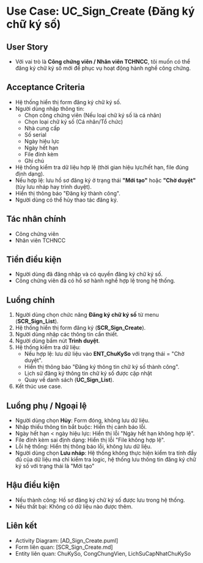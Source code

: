 # Use Case: UC_Sign_Create (Đăng ký chữ ký số)

## User Story
- Với vai trò là **Công chứng viên / Nhân viên TCHNCC**, tôi muốn có thể đăng ký chữ ký số mới để phục vụ hoạt động hành nghề công chứng.

## Acceptance Criteria
- Hệ thống hiển thị form đăng ký chữ ký số.
- Người dùng nhập thông tin: 
   - Chọn công chứng viên (Nếu loại chữ ký số là cá nhân)
   - Chọn loại chữ ký số (Cá nhân/Tổ chức)
   - Nhà cung cấp
   - Số serial
   - Ngày hiệu lực
   - Ngày hết hạn 
   - File đính kèm
   - Ghi chú
- Hệ thống kiểm tra dữ liệu hợp lệ (thời gian hiệu lực/hết hạn, file đúng định dạng).
- Nếu hợp lệ: lưu hồ sơ đăng ký ở trạng thái **"Mới tạo"** hoặc **"Chờ duyệt"** (tùy lưu nháp hay trình duyệt).
- Hiển thị thông báo "Đăng ký thành công".
- Người dùng có thể hủy thao tác đăng ký.

## Tác nhân chính
- Công chứng viên  
- Nhân viên TCHNCC  

## Tiền điều kiện
- Người dùng đã đăng nhập và có quyền đăng ký chữ ký số.
- Công chứng viên đã có hồ sơ hành nghề hợp lệ trong hệ thống.

## Luồng chính
1. Người dùng chọn chức năng **Đăng ký chữ ký số** từ menu (**SCR_Sign_List**).
2. Hệ thống hiển thị form đăng ký (**SCR_Sign_Create**).
3. Người dùng nhập các thông tin cần thiết.
4. Người dùng bấm nút **Trình duyệt**.
5. Hệ thống kiểm tra dữ liệu:
   - Nếu hợp lệ: lưu dữ liệu vào **ENT_ChuKySo** với trạng thái = "Chờ duyệt".
   - Hiển thị thông báo "Đăng ký thông tin chữ ký số thành công".
   - Lịch sử đăng ký thông tin chữ ký số được cập nhật
   - Quay về danh sách (**UC_Sign_List**).
6. Kết thúc use case.

## Luồng phụ / Ngoại lệ
- Người dùng chọn **Hủy**: Form đóng, không lưu dữ liệu.
- Nhập thiếu thông tin bắt buộc: Hiển thị cảnh báo lỗi.
- Ngày hết hạn < ngày hiệu lực: Hiển thị lỗi "Ngày hết hạn không hợp lệ".
- File đính kèm sai định dạng: Hiển thị lỗi "File không hợp lệ".
- Lỗi hệ thống: Hiển thị thông báo lỗi, không lưu dữ liệu.
- Người dùng chọn **Lưu nháp**: Hệ thống không thực hiện kiểm tra tính đầy đủ của dữ liệu mà chỉ kiểm tra logic, hệ thống lưu thông tin đăng ký chữ ký số với trạng thái là "Mới tạo"

## Hậu điều kiện
- Nếu thành công: Hồ sơ đăng ký chữ ký số được lưu trong hệ thống.
- Nếu thất bại: Không có dữ liệu nào được thêm.

## Liên kết
- Activity Diagram: [AD_Sign_Create.puml]
- Form liên quan: [SCR_Sign_Create.md]
- Entity liên quan: ChuKySo, CongChungVien, LichSuCapNhatChuKySo
